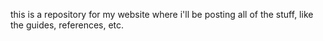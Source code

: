 this is a repository for my website where i'll be posting all of the stuff, like the guides, references, etc.
